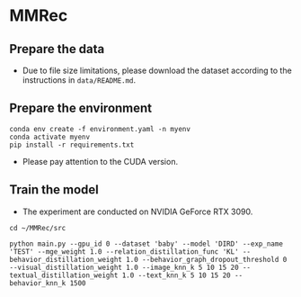 # MMRec

## Prepare the data
- Due to file size limitations, please download the dataset according to the instructions in `data/README.md`. 

## Prepare the environment
```
conda env create -f environment.yaml -n myenv
conda activate myenv
pip install -r requirements.txt
```
- Please pay attention to the CUDA version.


## Train the model
- The experiment are conducted on NVIDIA GeForce RTX 3090.
```shell
cd ~/MMRec/src

python main.py --gpu_id 0 --dataset 'baby' --model 'DIRD' --exp_name 'TEST' --mge_weight 1.0 --relation_distillation_func 'KL' --behavior_distillation_weight 1.0 --behavior_graph_dropout_threshold 0 --visual_distillation_weight 1.0 --image_knn_k 5 10 15 20 --textual_distillation_weight 1.0 --text_knn_k 5 10 15 20 --behavior_knn_k 1500
```
